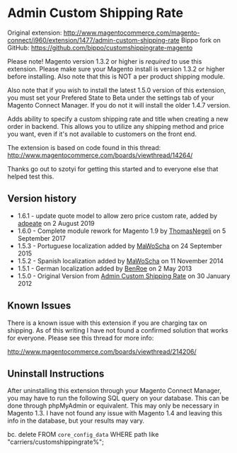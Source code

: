 # Admin Custom Shipping Rate

Original extension: http://www.magentocommerce.com/magento-connect/i960/extension/1477/admin-custom-shipping-rate
Bippo fork on GitHub: https://github.com/bippo/customshippingrate-magento

Please note! Magento version 1.3.2 or higher is *required* to use this extension. Please make sure your Magento install is version 1.3.2 or higher before installing. Also note that this is NOT a per product shipping module.

Also note that if you wish to install the latest 1.5.0 version of this extension, you must set your Prefered State to Beta under the settings tab of your Magento Connect Manager. If you do not it will install the older 1.4.7 version.

Adds ability to specify a custom shipping rate and title when creating a new order in backend. This allows you to utilize any shipping method and price you want, even if it's not available to customers on the front end.

The extension is based on code found in this thread: http://www.magentocommerce.com/boards/viewthread/14264/

Thanks go out to szotyi for getting this started and to everyone else that helped test this.

## Version history
* 1.6.1 - update quote model to allow zero price custom rate, added by [adpeate](https://github.com/adpeate/customshippingrate-magento/commit/e9503353b2187b838b9d021a4c9d9b7e7fb291cf) on 2 August 2019
* 1.6.0 - Complete module rework for Magento 1.9 by [ThomasNegeli](https://github.com/ThomasNegeli/customshippingrate-magento/commit/7aa8bd62fb82e587ee050bdeb31274431561c348) on 5 September 2017
* 1.5.3 - Portuguese localization added by [MaWoScha](https://github.com/MaWoScha) on 24 September 2015
* 1.5.2 - Spanish localization added by [MaWoScha](https://github.com/MaWoScha) on 11 November 2014
* 1.5.1 - German localization added by [BenRoe](https://github.com/ThomasNegeli/customshippingrate-magento/commit/dc52053beac7976b35b833f1c1261192db93d33d) on 2 May 2013
* 1.5.0 - Original Version from [Admin Custom Shipping Rate](http://www.magentocommerce.com/magento-connect/i960/extension/1477/admin-custom-shipping-rate) on 30 January 2012

## Known Issues

There is a known issue with this extension if you are charging tax on shipping. As of this writing I have not found a confirmed solution that works for everyone. Please see this thread for more info:

http://www.magentocommerce.com/boards/viewthread/214206/

## Uninstall Instructions

After uninstalling this extension through your Magento Connect Manager, you may have to run the following SQL query on your database. This can be done through phpMyAdmin or equivalent. This may only be necessary in Magento 1.3. I have not found any issue with Magento 1.4 and leaving this info in the database, but your results may vary.

bc. delete FROM `core_config_data` WHERE path like "carriers/customshippingrate%";